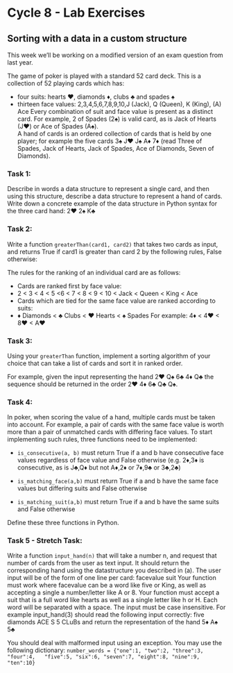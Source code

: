 # Cycle 8 - Lab Exercises
## Sorting with a data in a custom structure

This week we’ll be working on a modified version of an exam question from last year.  

The game of poker is played with a standard 52 card deck. This is a collection of 52 playing cards which has: 
* four suits: hearts ♥, diamonds ♦, clubs ♣ and spades ♠ 
* thirteen face values: 2,3,4,5,6,7,8,9,10,J (Jack), Q (Queen), K (King), (A) Ace 
Every combination of suit and face value is present as a distinct card. For example, 2 of Spades (2♠) is valid card, as is Jack of Hearts (J♥) or Ace of Spades (A♠).  
A hand of cards is an ordered collection of cards that is held by one player; for example the five cards 3♠ J♥ J♠ A♦ 7♦ (read Three of Spades, Jack of Hearts, Jack of Spades, Ace of Diamonds, Seven of Diamonds). 


### Task 1:
Describe in words a data structure to represent a single card, and then using this structure, describe a data structure to represent a hand of cards. Write down a concrete example of the data structure in Python syntax for the three card hand: 2♥ 2♠ K♣ 


### Task 2: 
Write a function `greaterThan(card1, card2)` that takes two cards as input, and returns True if card1 is greater than card 2 by the following rules, False otherwise:


The rules for the ranking of an individual card are as follows: 
* Cards are ranked first by face value: 
* 2 < 3 < 4 < 5 <6 < 7 < 8 < 9 < 10 < Jack < Queen < King < Ace 
* Cards which are tied for the same face value are ranked according to suits:  
* ♦ Diamonds < ♣ Clubs < ♥ Hearts < ♠ Spades 
For example: 4♦ < 4♥ < 8♥ < A♥   


### Task 3: 
Using your `greaterThan` function, implement a sorting algorithm of your choice that can take a list of cards and sort it in ranked order.  


For example, given the input representing the hand 2♥ Q♠ 6♣ 4♦ Q♣ the sequence should be returned in the order 2♥ 4♦ 6♣ Q♣ Q♠. 


### Task 4:
In poker, when scoring the value of a hand, multiple cards must be taken into account. For example, a pair of cards with the same face value is worth more than a pair of unmatched cards with differing face values. To start implementing such rules, three functions need to be implemented: 
 
* `is_consecutive(a, b)` must return True if a and b have consecutive face values regardless of face value and False otherwise (e.g. 2♦,3♦ is consecutive, as is J♣,Q♦ but not A♦,2♦ or 7♦,9♣ or 3♣,2♣)  

* `is_matching_face(a,b)` must return True if a and b have the same face values but differing suits and False otherwise  

* `is_matching_suit(a,b)` must return True if a and b have the same suits and False otherwise 
 
Define these three functions in Python. 


### Task 5 - Stretch Task:
Write a function `input_hand(n)` that will take a number n, and request that number of cards from the user as text input. It should return the corresponding hand using the datastructure you described in (a). 
The user input will be of the form of one line per card: 
facevalue suit 
Your function must work where facevalue can be a word like five or King, as well as accepting a single a number/letter like A or 8. Your function must accept a suit that is a full word like hearts as well as a single letter like h or H. 
Each word will be separated with a space. The input must be case insensitive. For example input_hand(3) should read the following input correctly: 
        five diamonds 
        ACE S 
        5 CLuBs 
and return the representation of the hand 5♦ A♠ 5♣  


You  should deal with malformed input using an exception.
You may use the following dictionary:
        `number_words = {"one":1, "two":2, "three":3, "four":4,  
        "five":5, "six":6, "seven":7, "eight":8, "nine":9, "ten":10} `

